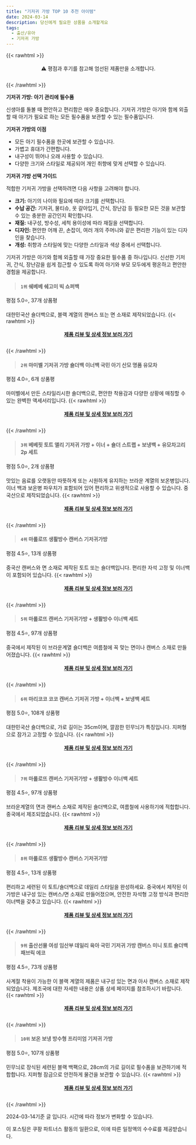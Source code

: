 ```yaml
---
title: "기저귀 가방 TOP 10 추천 아이템"
date: 2024-03-14
description: 당신에게 필요한 상품을 소개할게요
tags:
  - 출산/유아
  - 기저귀 가방
---
```

{{< rawhtml >}}<div class="toc" style="text-align: center; height: 50px; line-height: 2;">  <p>⚠️ 평점과 후기를 참고해 엄선된 제품만을 소개합니다.<br></p></div> {{< /rawhtml >}}

**기저귀 가방: 아기 관리에 필수품**

신생아를 돌볼 때 편안하고 편리함은 매우 중요합니다. 기저귀 가방은 아기와 함께 외출할 때 아기가 필요로 하는 모든 필수품을 보관할 수 있는 필수품입니다.

**기저귀 가방의 이점**

* 모든 아기 필수품을 한곳에 보관할 수 있습니다.
* 가볍고 휴대가 간편합니다.
* 내구성이 뛰어나 오래 사용할 수 있습니다.
* 다양한 크기와 스타일로 제공되어 개인 취향에 맞게 선택할 수 있습니다.

**기저귀 가방 선택 가이드**

적합한 기저귀 가방을 선택하려면 다음 사항을 고려해야 합니다.

* **크기:** 아기의 나이와 필요에 따라 크기를 선택합니다.
* **수납 공간:** 기저귀, 물티슈, 옷 갈아입기, 간식, 장난감 등 필요한 모든 것을 보관할 수 있는 충분한 공간인지 확인합니다.
* **재질:** 내구성, 방수성, 세척 용이성에 따라 재질을 선택합니다.
* **디자인:** 편안한 어깨 끈, 손잡이, 여러 개의 주머니와 같은 편리한 기능이 있는 디자인을 찾습니다.
* **개성:** 취향과 스타일에 맞는 다양한 스타일과 색상 중에서 선택합니다.

기저귀 가방은 아기와 함께 외출할 때 가장 중요한 필수품 중 하나입니다. 신선한 기저귀, 간식, 장난감을 쉽게 접근할 수 있도록 하여 아기와 부모 모두에게 평온하고 편안한 경험을 제공합니다.


>#### `1위` 쉐베베 쉐고미 빅 쇼퍼백
평점 5.0⭐, 37개 상품평

대한민국산 숄더백으로, 블랙 계열의 캔버스 또는 면 소재로 제작되었습니다.
{{< rawhtml >}}<div class="toc" style="text-align: center; height: 50px; line-height: 2;"><p><b><a href="https://link.coupang.com/re/AFFSDP?lptag=AF5033054&pageKey=7240107701&itemId=18393830129&vendorItemId=85536830678&traceid=V0-153-dbd550437cb25c0e&requestid=20240314191203525194369176&token=31850C%7CGM">제품 리뷰 및 상세 정보 보러 가기</a></b><br></p> </div>{{< /rawhtml >}}

>#### `2위` 마미벨 기저귀 가방 숄더백 이너백 국민 아기 산모 명품 유모차
평점 4.0⭐, 6개 상품평

마미벨에서 만든 스타일리시한 숄더백으로, 편안한 착용감과 다양한 상황에 매칭할 수 있는 완벽한 액세서리입니다.
{{< rawhtml >}}<div class="toc" style="text-align: center; height: 50px; line-height: 2;"><p><b><a href="https://link.coupang.com/re/AFFSDP?lptag=AF5033054&pageKey=7611100028&itemId=20157749695&vendorItemId=87438723823&traceid=V0-153-96b4e4be65765bfe&requestid=20240314191203525194369176&token=31850C%7CGM">제품 리뷰 및 상세 정보 보러 가기</a></b><br></p> </div>{{< /rawhtml >}}

>#### `3위` 베베핏 토트 앨리 기저귀 가방 + 이너 + 숄더 스트랩 + 보냉백 + 유모차고리  2p 세트
평점 5.0⭐, 2개 상품평

맛있는 음료를 오랫동안 따뜻하게 또는 시원하게 유지하는 브라운 계열의 보온병입니다. 이너 백과 보온병 파우치가 포함되어 있어 편리하고 위생적으로 사용할 수 있습니다. 중국산으로 제작되었습니다.
{{< rawhtml >}}<div class="toc" style="text-align: center; height: 50px; line-height: 2;"><p><b><a href="https://link.coupang.com/re/AFFSDP?lptag=AF5033054&pageKey=7313026969&itemId=18739052827&vendorItemId=85871369296&traceid=V0-153-dcd4d51c340045b6&requestid=20240314191203525194369176&token=31850C%7CGM">제품 리뷰 및 상세 정보 보러 가기</a></b><br></p> </div>{{< /rawhtml >}}

>#### `4위` 마롤로뜨 생활방수 캔버스 기저귀가방
평점 4.5⭐, 13개 상품평

중국산 캔버스와 면 소재로 제작된 토트 또는 숄더백입니다. 편리한 자석 고정 및 이너백이 포함되어 있습니다.
{{< rawhtml >}}<div class="toc" style="text-align: center; height: 50px; line-height: 2;"><p><b><a href="https://link.coupang.com/re/AFFSDP?lptag=AF5033054&pageKey=7620217063&itemId=20201475663&vendorItemId=87292135911&traceid=V0-153-c5a1a351da42d4b8&requestid=20240314191203525194369176&token=31850C%7CGM">제품 리뷰 및 상세 정보 보러 가기</a></b><br></p> </div>{{< /rawhtml >}}

>#### `5위` 마롤로뜨 캔버스 기저귀가방 + 생활방수 이너백 세트
평점 4.5⭐, 97개 상품평

중국에서 제작된 이 브라운계열 숄더백은 여름철에 꼭 맞는 면이나 캔버스 소재로 만들어졌습니다.
{{< rawhtml >}}<div class="toc" style="text-align: center; height: 50px; line-height: 2;"><p><b><a href="https://link.coupang.com/re/AFFSDP?lptag=AF5033054&pageKey=6675337016&itemId=15373733171&vendorItemId=86145902697&traceid=V0-153-91bc8c59cec9249b&requestid=20240314191203525194369176&token=31850C%7CGM">제품 리뷰 및 상세 정보 보러 가기</a></b><br></p> </div>{{< /rawhtml >}}

>#### `6위` 마리코코 코코 캔버스 기저귀 가방 + 이너백 + 보냉백 세트
평점 5.0⭐, 108개 상품평

대한민국산 숄더백으로, 가로 길이는 35cm이며, 깔끔한 민무늬가 특징입니다. 지퍼형으로 잠가고 고정할 수 있습니다.
{{< rawhtml >}}<div class="toc" style="text-align: center; height: 50px; line-height: 2;"><p><b><a href="https://link.coupang.com/re/AFFSDP?lptag=AF5033054&pageKey=6156997260&itemId=11923694410&vendorItemId=79196505178&traceid=V0-153-e3360553bbcbab09&requestid=20240314191203525194369176&token=31850C%7CGM">제품 리뷰 및 상세 정보 보러 가기</a></b><br></p> </div>{{< /rawhtml >}}

>#### `7위` 마롤로뜨 캔버스 기저귀가방 + 생활방수 이너백 세트
평점 4.5⭐, 97개 상품평

브라운계열의 면과 캔버스 소재로 제작된 숄더백으로, 여름철에 사용하기에 적합합니다. 중국에서 제조되었습니다.
{{< rawhtml >}}<div class="toc" style="text-align: center; height: 50px; line-height: 2;"><p><b><a href="https://link.coupang.com/re/AFFSDP?lptag=AF5033054&pageKey=6675337016&itemId=15373729731&vendorItemId=86145902685&traceid=V0-153-91bc8c59cec9249b&requestid=20240314191203525194369176&token=31850C%7CGM">제품 리뷰 및 상세 정보 보러 가기</a></b><br></p> </div>{{< /rawhtml >}}

>#### `8위` 마롤로뜨 생활방수 캔버스 기저귀가방
평점 4.5⭐, 13개 상품평

편리하고 세련된 이 토트/숄더백으로 데일리 스타일을 완성하세요. 중국에서 제작된 이 가방은 내구성 있는 캔버스/면 소재로 만들어졌으며, 안전한 자석형 고정 방식과 편리한 이너백을 갖추고 있습니다.
{{< rawhtml >}}<div class="toc" style="text-align: center; height: 50px; line-height: 2;"><p><b><a href="https://link.coupang.com/re/AFFSDP?lptag=AF5033054&pageKey=7620217063&itemId=20201475661&vendorItemId=87292135906&traceid=V0-153-c5a1a351da42d4b8&requestid=20240314191203525194369176&token=31850C%7CGM">제품 리뷰 및 상세 정보 보러 가기</a></b><br></p> </div>{{< /rawhtml >}}

>#### `9위` 출산선물 여성 임산부 데일리 육아 국민 기저귀 가방 캔버스 미니 토트 숄더백 패브릭 에코
평점 4.5⭐, 73개 상품평

사계절 착용이 가능한 이 블랙 계열의 제품은 내구성 있는 면과 아사 캔버스 소재로 제작되었습니다. 제조국에 대한 자세한 내용은 상품 상세 페이지를 참조하시기 바랍니다.
{{< rawhtml >}}<div class="toc" style="text-align: center; height: 50px; line-height: 2;"><p><b><a href="https://link.coupang.com/re/AFFSDP?lptag=AF5033054&pageKey=5866210095&itemId=10250641624&vendorItemId=77533074666&traceid=V0-153-da659687c728144f&requestid=20240314191203525194369176&token=31850C%7CGM">제품 리뷰 및 상세 정보 보러 가기</a></b><br></p> </div>{{< /rawhtml >}}

>#### `10위` 보온 보냉 방수형 프리미엄 기저귀 가방
평점 5.0⭐, 107개 상품평

민무늬로 장식된 세련된 블랙 백팩으로, 28cm의 가로 길이로 필수품을 보관하기에 적합합니다. 지퍼형 잠금으로 안전하게 물건을 보관할 수 있습니다.
{{< rawhtml >}}<div class="toc" style="text-align: center; height: 50px; line-height: 2;"><p><b><a href="https://link.coupang.com/re/AFFSDP?lptag=AF5033054&pageKey=6784743243&itemId=15967545074&vendorItemId=86275836853&traceid=V0-153-b7ad8eea73891c17&requestid=20240314191203525194369176&token=31850C%7CGM">제품 리뷰 및 상세 정보 보러 가기</a></b><br></p> </div>{{< /rawhtml >}}


2024-03-14기준 글 입니다.
시간에 따라 정보가 변화할 수 있습니다.

이 포스팅은 쿠팡 파트너스 활동의 일환으로, 이에 따른 일정액의 수수료를 제공받습니다.